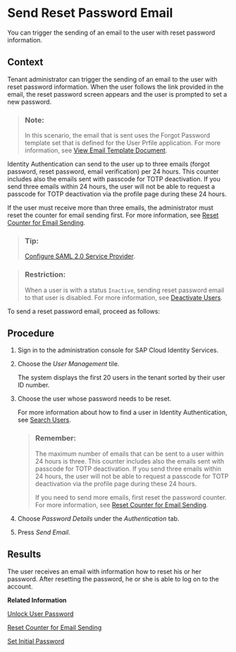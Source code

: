 <!-- loioda55abf8d0e54eb6825a13777bef4eb1 -->

# Send Reset Password Email

You can trigger the sending of an email to the user with reset password information.



## Context

Tenant administrator can trigger the sending of an email to the user with reset password information. When the user follows the link provided in the email, the reset password screen appears and the user is prompted to set a new password.

> ### Note:  
> In this scenario, the email that is sent uses the Forgot Password template set that is defined for the User Prfile application. For more information, see [View Email Template Document](view-email-template-document-148568a.md).

Identity Authentication can send to the user up to three emails \(forgot password, reset password, email verification\) per 24 hours. This counter includes also the emails sent with passcode for TOTP deactivation. If you send three emails within 24 hours, the user will not be able to request a passcode for TOTP deactivation via the profile page during these 24 hours.

If the user must receive more than three emails, the administrator must reset the counter for email sending first. For more information, see [Reset Counter for Email Sending](reset-counter-for-email-sending-08f634b.md).

> ### Tip:  
> [Configure SAML 2.0 Service Provider](configure-saml-2-0-service-provider-51f1f75.md).

> ### Restriction:  
> When a user is with a status `Inactive`, sending reset password email to that user is disabled. For more information, see [Deactivate Users](deactivate-users-99cf468.md).

To send a reset password email, proceed as follows:



## Procedure

1.  Sign in to the administration console for SAP Cloud Identity Services.

2.  Choose the *User Management* tile.

    The system displays the first 20 users in the tenant sorted by their user ID number.

3.  Choose the user whose password needs to be reset.

    For more information about how to find a user in Identity Authentication, see [Search Users](search-users-06078a6.md).

    > ### Remember:  
    > The maximum number of emails that can be sent to a user within 24 hours is three. This counter includes also the emails sent with passcode for TOTP deactivation. If you send three emails within 24 hours, the user will not be able to request a passcode for TOTP deactivation via the profile page during these 24 hours.
    > 
    > If you need to send more emails, first reset the password counter. For more information, see [Reset Counter for Email Sending](reset-counter-for-email-sending-08f634b.md).

4.  Choose *Password Details* under the *Authentication* tab.

5.  Press *Send Email*.




<a name="loioda55abf8d0e54eb6825a13777bef4eb1__result_fwb_4vw_t1b"/>

## Results

The user receives an email with information how to reset his or her password. After resetting the password, he or she is able to log on to the account.

**Related Information**  


[Unlock User Password](unlock-user-password-9172552.md "You can unlock a user password when the user must log on to the application before the automatic unlock time of 60 minutes has passed, or if the Password Locked Period in the password policy is set at unlimited.")

[Reset Counter for Email Sending](reset-counter-for-email-sending-08f634b.md "You can reset the counter for the number of emails that can be sent to the user.")

[Set Initial Password](set-initial-password-16149d5.md "You can set initial password for a user that has already activated his or her account.")

